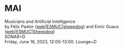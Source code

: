 # MAI
Musicians and Artificial Intelligence  
by Fèlix Pastor ([web](https://felixpastor.wordpress.com/)|[ESMUC](https://www.esmuc.cat/)|[sheepdog](http://sheepdog.es/)) and Enric Guaus ([web](https://enricguaus.wordpress.com/)|[ESMUC](https://www.esmuc.cat/)|[Sheepdog](http://sheepdog.es/))  
SONAR+D  
Friday, June 16, 2023, 12:00-13:00. 
Lounge+D

